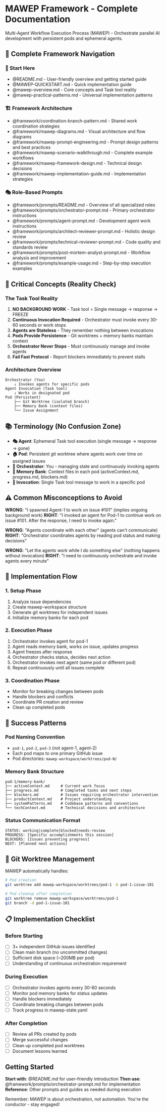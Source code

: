 # MAWEP Framework - Complete Documentation

Multi-Agent Workflow Execution Process (MAWEP) - Orchestrate parallel AI development with persistent pods and ephemeral agents.

## 📖 Complete Framework Navigation

### 🚀 Start Here
- @README.md - User-friendly overview and getting started guide
- @MAWEP-QUICKSTART.md - Quick implementation guide
- @mawep-overview.md - Core concepts and Task tool reality
- @mawep-practical-patterns.md - Universal implementation patterns

### 🏗️ Framework Architecture
- @framework/coordination-branch-pattern.md - Shared work coordination strategies
- @framework/mawep-diagrams.md - Visual architecture and flow diagrams
- @framework/mawep-prompt-engineering.md - Prompt design patterns and best practices
- @framework/mawep-scenario-walkthrough.md - Complete example workflows
- @framework/mawep-framework-design.md - Technical design decisions
- @framework/mawep-implementation-guide.md - Implementation strategies

### 🎭 Role-Based Prompts
- @framework/prompts/README.md - Overview of all specialized roles
- @framework/prompts/orchestrator-prompt.md - Primary orchestrator instructions
- @framework/prompts/agent-prompt.md - Development agent work instructions
- @framework/prompts/architect-reviewer-prompt.md - Holistic design review
- @framework/prompts/technical-reviewer-prompt.md - Code quality and standards review
- @framework/prompts/post-mortem-analyst-prompt.md - Workflow analysis and improvement
- @framework/prompts/example-usage.md - Step-by-step execution examples

## 🎯 Critical Concepts (Reality Check)

### The Task Tool Reality
1. **NO BACKGROUND WORK** - Task tool = Single message → response → FREEZE
2. **Continuous Invocation Required** - Orchestrator must invoke every 30-60 seconds or work stops
3. **Agents are Stateless** - They remember nothing between invocations
4. **Pods Provide Persistence** - Git worktrees + memory banks maintain context
5. **Orchestrator Never Stops** - Must continuously manage and invoke agents
6. **Fail Fast Protocol** - Report blockers immediately to prevent stalls

### Architecture Overview
```
Orchestrator (You)
    ↓ Invokes agents for specific pods
Agent Invocation (Task tool)
    ↓ Works in designated pod
Pod (Persistent)
    ├── Git Worktree (isolated branch)
    ├── Memory Bank (context files)
    └── Issue Assignment
```

## 📚 Terminology (No Confusion Zone)

- **🎭 Agent**: Ephemeral Task tool execution (single message → response → gone)
- **🏠 Pod**: Persistent git worktree where agents work over time on assigned issues
- **🎯 Orchestrator**: You - managing state and continuously invoking agents
- **💾 Memory Bank**: Context files in each pod (activeContext.md, progress.md, blockers.md)
- **🔄 Invocation**: Single Task tool message to work in a specific pod

## ⚠️ Common Misconceptions to Avoid

**WRONG**: "I spawned Agent-1 to work on issue #101" (implies ongoing background work)
**RIGHT**: "I invoked an agent for Pod-1 to continue work on issue #101. After the response, I need to invoke again."

**WRONG**: "Agents coordinate with each other" (agents can't communicate)
**RIGHT**: "Orchestrator coordinates agents by reading pod status and making decisions"

**WRONG**: "Let the agents work while I do something else" (nothing happens without invocation)
**RIGHT**: "I need to continuously orchestrate and invoke agents every minute"

## 🚀 Implementation Flow

### 1. Setup Phase
1. Analyze issue dependencies
2. Create mawep-workspace structure
3. Generate git worktrees for independent issues
4. Initialize memory banks for each pod

### 2. Execution Phase
1. Orchestrator invokes agent for pod-1
2. Agent reads memory bank, works on issue, updates progress
3. Agent freezes after response
4. Orchestrator checks status, decides next action
5. Orchestrator invokes next agent (same pod or different pod)
6. Repeat continuously until all issues complete

### 3. Coordination Phase
- Monitor for breaking changes between pods
- Handle blockers and conflicts
- Coordinate PR creation and review
- Clean up completed pods

## 🎸 Success Patterns

### Pod Naming Convention
- `pod-1`, `pod-2`, `pod-3` (not agent-1, agent-2)
- Each pod maps to one primary GitHub issue
- Pod directories: `mawep-workspace/worktrees/pod-N/`

### Memory Bank Structure
```
pod-1/memory-bank/
├── activeContext.md     # Current work focus
├── progress.md          # Completed tasks and next steps
├── blockers.md          # Issues requiring orchestrator intervention
├── productContext.md    # Project understanding
├── systemPatterns.md    # Codebase patterns and conventions
└── techContext.md       # Technical decisions and architecture
```

### Status Communication Format
```
STATUS: working|complete|blocked|needs-review
PROGRESS: [Specific accomplishments this session]
BLOCKERS: [Issues preventing progress]
NEXT: [Planned next actions]
```

## 🔧 Git Worktree Management

MAWEP automatically handles:
```bash
# Pod creation
git worktree add mawep-workspace/worktrees/pod-1 -b pod-1-issue-101

# Pod cleanup after completion
git worktree remove mawep-workspace/worktrees/pod-1
git branch -d pod-1-issue-101
```

## 📋 Implementation Checklist

### Before Starting
- [ ] 3+ independent GitHub issues identified
- [ ] Clean main branch (no uncommitted changes)
- [ ] Sufficient disk space (~200MB per pod)
- [ ] Understanding of continuous orchestration requirement

### During Execution
- [ ] Orchestrator invokes agents every 30-60 seconds
- [ ] Monitor pod memory banks for status updates
- [ ] Handle blockers immediately
- [ ] Coordinate breaking changes between pods
- [ ] Track progress in mawep-state.yaml

### After Completion
- [ ] Review all PRs created by pods
- [ ] Merge successful changes
- [ ] Clean up completed pod worktrees
- [ ] Document lessons learned

## Getting Started

**Start with**: @README.md for user-friendly introduction
**Then use**: @framework/prompts/orchestrator-prompt.md for implementation
**Reference**: Other prompts and guides as needed during execution

Remember: MAWEP is about orchestration, not automation. You're the conductor - stay engaged!